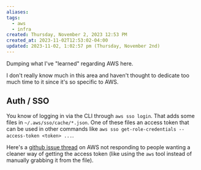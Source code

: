 ```yaml
---
aliases: 
tags:
  - aws
  - infra
created: Thursday, November 2, 2023 12:53 PM
created_at: 2023-11-02T12:53:02-04:00
updated: 2023-11-02, 1:02:57 pm (Thursday, November 2nd)
---
```

Dumping what I've "learned" regarding AWS here.

I don't really know much in this area and haven't thought to dedicate too much time to it since it's so specific to AWS.

## Auth / SSO

You know of logging in via the CLI through `aws sso login`. That adds some files in `~/.aws/sso/cache/*.json`. One of these files an access token that can be used in other commands like `aws sso get-role-credentials --access-token <token> ...`.

Here's a [github issue thread](https://github.com/aws/aws-cli/issues/5261) on AWS not responding to people wanting a cleaner way of getting the access token (like using the `aws` tool instead of manually grabbing it from the file).